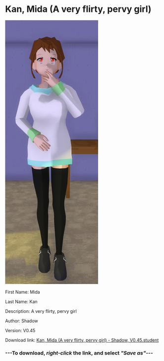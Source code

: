 # Kan, Mida (A very flirty, pervy girl)

<img src = "https://raw.githubusercontent.com/Arbiter1223/Daigaku-Gurashi-Custom-Students/master/Students/Files/Kan%2C%20Mida%20(A%20very%20flirty%2C%20pervy%20girl).png">

First Name: Mida

Last Name: Kan

Description: A very flirty, pervy girl

Author: Shadow

Version: V0.45

Download link: <a href="https://raw.githubusercontent.com/Arbiter1223/Daigaku-Gurashi-Custom-Students/master/Students/Files/Kan%2C%20Mida%20(A%20very%20flirty%2C%20pervy%20girl)%20-%20Shadow%2C%20V0.45.student">Kan, Mida (A very flirty, pervy girl) - Shadow, V0.45.student</a>

### ---**To download, _right-click_ the link, and select _"Save as"_**---
